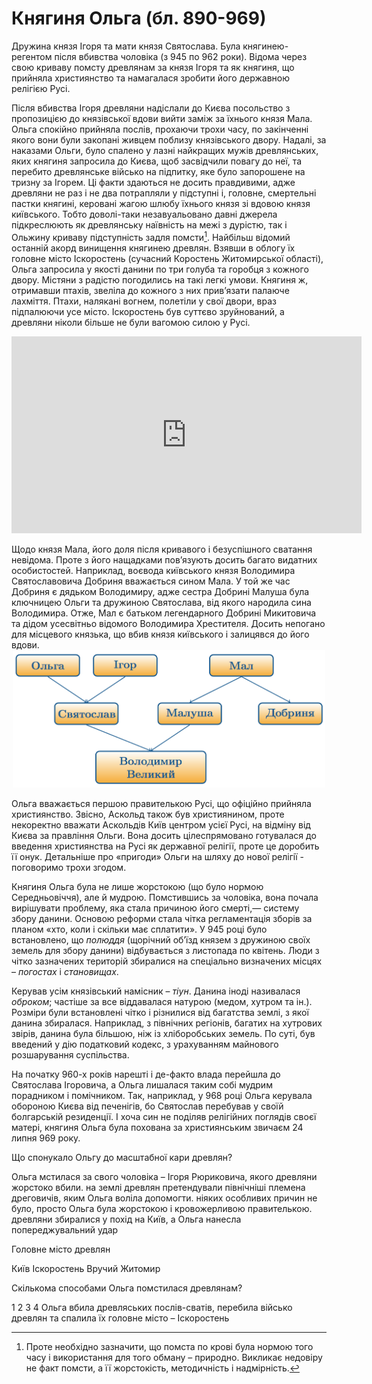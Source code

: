 Княгиня Ольга (бл. 890-969)
===================

Дружина князя Ігоря та мати князя Святослава. Була княгинею-регентом
після вбивства чоловіка (з 945 по 962 роки). Відома через свою криваву
помсту древлянам за князя Ігоря та як княгиня, що прийняла християнство
та намагалася зробити його державною релігією Русі.

Після вбивства Ігоря древляни надіслали до Києва посольство з
пропозицією до князівської вдови вийти заміж за їхнього князя Мала.
Ольга спокійно прийняла послів, прохаючи трохи часу, по закінченні якого
вони були закопані живцем поблизу князівського двору. Надалі, за
наказами Ольги, було спалено у лазні найкращих мужів древлянських, яких
княгиня запросила до Києва, щоб засвідчили повагу до неї, та перебито
древлянське військо на підпитку, яке було запорошене на тризну за
Ігорем. Ці факти здаються не досить правдивими, адже древляни не раз і
не два потрапляли у підступні і, головне, смертельні пастки княгині,
керовані жагою шлюбу їхнього князя зі вдовою князя київського. Тобто
доволі-таки незавуальовано давні джерела підкреслюють як древлянську
наївність на межі з дурістю, так і Ольжину криваву підступність задля
помсти[^3]. Найбільш відомий останній акорд винищення княгинею древлян.
Взявши в облогу їх головне місто Іскоростень (сучасний Коростень
Житомирської області), Ольга запросила у якості данини по три голуба та
горобця з кожного двору. Містяни з радістю погодились на такі легкі
умови. Княгиня ж, отримавши птахів, звеліла до кожного з них прив’язати
палаюче лахміття. Птахи, налякані вогнем, полетіли у свої двори, враз
підпалюючи усе місто. Іскоростень був суттєво зруйнований, а древляни
ніколи більше не були вагомою силою у Русі.

<div class="fluidMedia">
<iframe align="center" width="560" height="315" src="https://www.youtube.com/embed/XDMIZWaCsrc" frameborder="0" allowfullscreen></iframe>
</div>
<div class="popup">
</div>
<div class="space">
</div>


<br>
Щодо князя Мала, його доля після кривавого і безуспішного сватання
невідома. Проте з його нащадками пов’язують досить багато видатних
особистостей. Наприклад, воєвода київського князя Володимира
Святославовича Добриня вважається сином Мала. У той же час Добриня є
дядьком Володимиру, адже сестра Добрині Малуша була ключницею Ольги та
дружиною Святослава, від якого народила сина Володимира. Отже, Мал є
батьком легендарного Добрині Микитовича та дідом усесвітньо відомого
Володимира Хрестителя. Досить непогано для місцевого князька, що вбив
князя київського і залицявся до його вдови.

<div align="center">
<img src="olga.png" width="500" />
</div>

Ольга вважається першою правителькою Русі, що офіційно прийняла
християнство. Звісно, Аскольд також був християнином, проте некоректно
вважати Аскольдiв Київ центром усiєї Русi, на вiдмiну вiд Києва за
правлiння Ольги. Вона досить цілеспрямовано готувалася до введення
християнства на Русі як державної релігії, проте це доробить її онук.
Детальнiше про «пригоди» Ольги на шляху до нової релiгiї - поговоримо
трохи згодом.

Княгиня Ольга була не лише жорстокою (що було нормою Середньовіччя), але
й мудрою. Помстившись за чоловіка, вона почала вирішувати проблему, яка
стала причиною його смерті,— систему збору данини. Основою реформи стала
чітка регламентація зборів за планом «хто, коли і скільки має сплатити».
У 945 році було встановлено, що *полюддя* (щорічний об’їзд князем з
дружиною своїх земель для збору данини) відбувається з листопада по
квітень. Люди з чітко зазначених територій збиралися на спеціально
визначених місцях – *погостах* і *становищах*.

Керував усім князівський намісник – *тіун*. Данина іноді називалася
*оброком*; частіше за все віддавалася натурою (медом, хутром та ін.).
Розміри були встановлені чітко і різнилися від багатства землі, з якої
данина збиралася. Наприклад, з північних регіонів, багатих на хутрових звірів, данина була більшою, ніж із
хліборобських земель. По суті, був введений у дію податковий кодекс, з
урахуванням майнового розшарування суспільства.

На початку 960-х років нарешті і де-факто влада перейшла до Святослава
Ігоровича, а Ольга лишалася таким собі мудрим порадником і помічником.
Так, наприклад, у 968 році Ольга керувала обороною Києва від печенігів,
бо Святослав перебував у своїй болгарській резиденції. І хоча син не
поділяв релігійних поглядів своєї матері, княгиня Ольга була похована за
християнським звичаєм 24 липня 969 року.

[^3]: Проте необхідно зазначити, що помста по крові була нормою того часу і використання для того обману – природно. Викликає недовіру не факт помсти, а її жорстокість, методичність і надмірність.

<quiz>
    <question>
        <p>Що спонукало Ольгу до масштабної кари древлян?</p>
        <answer correct>Ольга мстилася за свого чоловіка – Ігоря Рюриковича, якого древляни жорстоко вбили.</answer>
        <answer>на землі древлян претендували північніші племена дреговичів, яким Ольга воліла допомогти.</answer>
        <answer>ніяких особливих причин не було, просто Ольга була жорстокою і кровожерливою правителькою.</answer>
        <answer>древляни збиралися у похід на Київ, а Ольга нанесла попереджувальний удар</answer>
    </question>
    <question>
        <p>Головне місто древлян</p>
        <answer>Київ</answer>
        <answer correct>Іскоростень</answer>
        <answer>Вручий</answer>
        <answer>Житомир</answer>
    </question>
        <question>
        <p>Скількома способами Ольга помстилася древлянам?</p>
        <answer>1</answer>
        <answer>2</answer>
        <answer>3</answer>
        <answer correct>4</answer>
        <explanation>Ольга вбила древляських послів-сватів, перебила військо древлян та спалила їх головне місто – Іскоростень
        </explanation>
    </question>
</quiz>